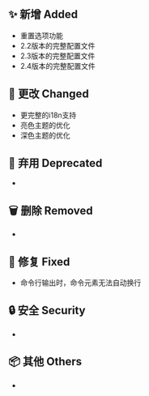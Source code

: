 ## ✨ 新增 Added

- 重置选项功能
- 2.2版本的完整配置文件
- 2.3版本的完整配置文件
- 2.4版本的完整配置文件

## 🔧 更改 Changed

- 更完整的i18n支持
- 亮色主题的优化
- 深色主题的优化

## 🚨 弃用 Deprecated

-

## 🗑️ 删除 Removed

-

## 🐛 修复 Fixed

- 命令行输出时，命令元素无法自动换行

## 🔒 安全 Security

-

## 📦 其他 Others

-